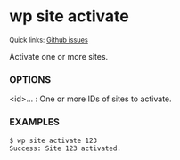 # wp site activate

<small>Quick links: <a href="https://github.com/issues?q=is%3Aopen+label%3Acommand%3Asite-activate+sort%3Aupdated-desc+org%3Awp-cli">Github issues</a></small>

Activate one or more sites.

### OPTIONS

&lt;id&gt;...
: One or more IDs of sites to activate.

### EXAMPLES

    $ wp site activate 123
    Success: Site 123 activated.


